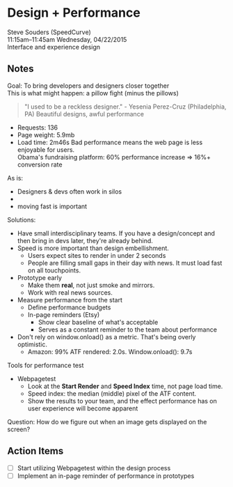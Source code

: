 # Design + Performance
Steve Souders (SpeedCurve)  
11:15am–11:45am Wednesday, 04/22/2015  
Interface and experience design  

## Notes
Goal: To bring developers and designers closer together  
This is what might happen: a pillow fight (minus the pillows)  
> "I used to be a reckless designer." - Yesenia Perez-Cruz (Philadelphia, PA)
Beautiful designs, awful performance
* Requests: 136
* Page weight: 5.9mb
* Load time: 2m46s
Bad performance means the web page is less enjoyable for users.  
Obama's fundraising platform: 60% performance increase => 16%+ conversion rate  

As is:
* Designers & devs often work in silos
* 
* moving fast is important

Solutions:
* Have small interdisciplinary teams.
  If you have a design/concept and then bring in devs later, they're already behind.
* Speed is more important than design embellishment.
    * Users expect sites to render in under 2 seconds
    * People are filling small gaps in their day with news. It must load fast on all touchpoints.
* Prototype early
    * Make them **real**, not just smoke and mirrors.
    * Work with real news sources.
* Measure performance from the start
    * Define performance budgets
    * In-page reminders (Etsy)
        * Show clear baseline of what's acceptable
        * Serves as a constant reminder to the team about performance
* Don't rely on window.onload() as a metric. That's being overly optimistic.
    * Amazon: 99% ATF rendered: 2.0s. Window.onload(): 9.7s

Tools for performance test
* Webpagetest
    * Look at the **Start Render** and **Speed Index** time, not page load time.
    * Speed index: the median (middle) pixel of the ATF content.
    * Show the results to your team, and the effect performance has on user experience will become apparent

Question: How do we figure out when an image gets displayed on the screen?


## Action Items
* [ ] Start utilizing Webpagetest within the design process
* [ ] Implement an in-page reminder of performance in prototypes
